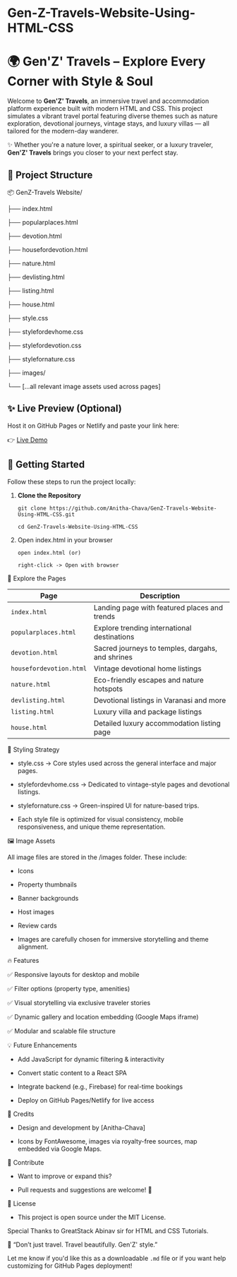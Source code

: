 # Gen-Z-Travels-Website-Using-HTML-CSS

# 🌍 Gen'Z' Travels – Explore Every Corner with Style & Soul


Welcome to **Gen'Z' Travels**, an immersive travel and accommodation platform experience built with modern HTML and CSS. This project simulates a vibrant travel portal featuring diverse themes such as nature exploration, devotional journeys, vintage stays, and luxury villas — all tailored for the modern-day wanderer.

 ✨ Whether you're a nature lover, a spiritual seeker, or a luxury traveler, **Gen'Z' Travels** brings you closer to your next perfect stay.



## 📁 Project Structure

📦 GenZ-Travels Website/

├── index.html

├── popularplaces.html

├── devotion.html

├── housefordevotion.html

├── nature.html

├── devlisting.html

├── listing.html

├── house.html

├── style.css

├── stylefordevhome.css

├── stylefordevotion.css

├── stylefornature.css

├── images/


  └── [...all relevant image assets used across pages]






## ✨ Live Preview (Optional)


 Host it on GitHub Pages or Netlify and paste your link here:
 
 
👉 [Live Demo](https://yourusername.github.io/GenZ-Travels)





## 🚀 Getting Started


Follow these steps to run the project locally:


1. **Clone the Repository**
   
       git clone https://github.com/Anitha-Chava/GenZ-Travels-Website-Using-HTML-CSS.git
   
       cd GenZ-Travels-Website-Using-HTML-CSS

3. Open index.html in your browser
   
   
       open index.html (or)
   
       right-click -> Open with browser
   

🧭 Explore the Pages


   | Page                    | Description                                      |
   | ----------------------- | ------------------------------------------------ |
   | `index.html`            | Landing page with featured places and trends     |
   | `popularplaces.html`    | Explore trending international destinations      |
   | `devotion.html`         | Sacred journeys to temples, dargahs, and shrines |
   | `housefordevotion.html` | Vintage devotional home listings                 |
   | `nature.html`           | Eco-friendly escapes and nature hotspots         |
   | `devlisting.html`       | Devotional listings in Varanasi and more         |
   | `listing.html`          | Luxury villa and package listings                |
   | `house.html`            | Detailed luxury accommodation listing page       |



🎨 Styling Strategy

* style.css → Core styles used across the general interface and major pages.

* stylefordevhome.css → Dedicated to vintage-style pages and devotional listings.

* stylefornature.css → Green-inspired UI for nature-based trips.

* Each style file is optimized for visual consistency, mobile responsiveness, and unique theme representation.



🖼️ Image Assets

All image files are stored in the /images folder. These include:

* Icons

* Property thumbnails

* Banner backgrounds

* Host images

* Review cards

* Images are carefully chosen for immersive storytelling and theme alignment.


🔥 Features

  ✅ Responsive layouts for desktop and mobile

  ✅ Filter options (property type, amenities)

  ✅ Visual storytelling via exclusive traveler stories

  ✅ Dynamic gallery and location embedding (Google Maps iframe)

  ✅ Modular and scalable file structure


💡 Future Enhancements

* Add JavaScript for dynamic filtering & interactivity

* Convert static content to a React SPA

* Integrate backend (e.g., Firebase) for real-time bookings

* Deploy on GitHub Pages/Netlify for live access


🙌 Credits

* Design and development by [Anitha-Chava]

* Icons by FontAwesome, images via royalty-free sources, map embedded via Google Maps.


📩 Contribute

* Want to improve or expand this?

* Pull requests and suggestions are welcome! 🌟


📜 License

* This project is open source under the MIT License.
  


 Special Thanks to GreatStack Abinav sir for HTML and CSS Tutorials.
  

🔗 “Don’t just travel. Travel beautifully. Gen'Z' style.”


  Let me know if you'd like this as a downloadable `.md` file or if you want help customizing for GitHub Pages deployment!









   

